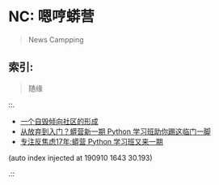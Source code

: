 # NC: 嗯哼蟒营
> News Campping

## 索引:
> 随缘

::.

- [ 一个自毁倾向社区的形成](190711-NC101-self-destruction.md)
- [ 从放弃到入门？蟒营新一期 Python 学习班助你踢这临门一脚](190902-3py-what-is-camp.md)
- [ 专注反焦虑17年:蟒营 Python 学习班又来一期](190905-3py-just101camp.md)

(auto index injected at 190910 1643 30.193) 

.::


